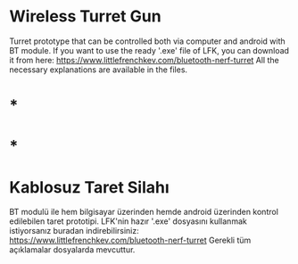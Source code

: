 # Wireless Turret Gun
 Turret prototype that can be controlled both via computer and android with BT module. If you want to use the ready '.exe' file of LFK, you can download it from here: https://www.littlefrenchkev.com/bluetooth-nerf-turret
 All the necessary explanations are available in the files.
# *
# *
# Kablosuz Taret Silahı
 BT modulü ile hem bilgisayar üzerinden hemde android üzerinden kontrol edilebilen taret prototipi. LFK'nin hazır '.exe' dosyasını kullanmak istiyorsanız buradan indirebilirsiniz: https://www.littlefrenchkev.com/bluetooth-nerf-turret
 Gerekli tüm açıklamalar dosyalarda mevcuttur.

